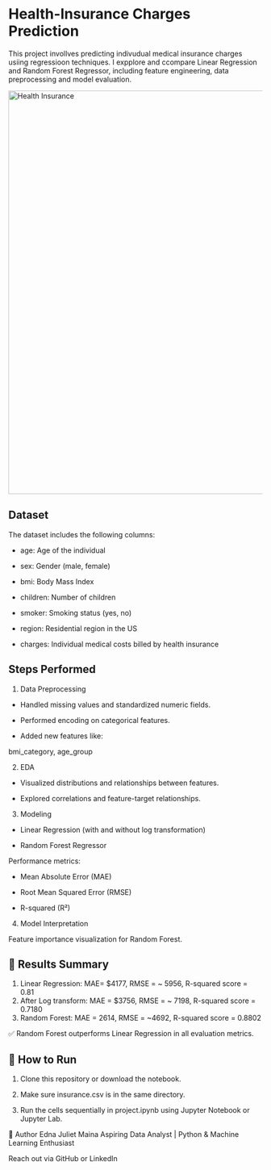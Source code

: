 # Health-Insurance Charges Prediction 
This project invollves predicting indivudual medical insurance charges usiing regressioon techniques. I expplore and ccompare Linear Regression and Random Forest Regressor, including feature engineering, data preprocessing and model evaluation.

<img width="1200" height="800" alt="Health Insurance" src="https://github.com/user-attachments/assets/0fd0bce9-7eb4-45a7-b5a8-e09b8cd30a4c" />



## Dataset
The dataset includes the following columns:

 - age: Age of the individual
  
 - sex: Gender (male, female)
  
 - bmi: Body Mass Index
  
 - children: Number of children
  
 - smoker: Smoking status (yes, no)
  
 - region: Residential region in the US
  
 - charges: Individual medical costs billed by health insurance
  
## Steps Performed
1. Data Preprocessing

- Handled missing values and standardized numeric fields.

- Performed encoding on categorical features.

- Added new features like:

bmi_category, age_group

2. EDA

- Visualized distributions and relationships between features.

- Explored correlations and feature-target relationships.

3. Modeling

- Linear Regression (with and without log transformation)

- Random Forest Regressor

Performance metrics:

- Mean Absolute Error (MAE)

- Root Mean Squared Error (RMSE)

- R-squared (R²)

4. Model Interpretation

Feature importance visualization for Random Forest.

## 🏁 Results Summary
1. Linear Regression: MAE= $4177, RMSE = ~ 5956, R-squared score = 0.81
2. After Log transform: MAE = $3756, RMSE = ~ 7198, R-squared score = 0.7180
3. Random Forest: MAE = 2614, RMSE = ~4692, R-squared score = 0.8802

✅ Random Forest outperforms Linear Regression in all evaluation metrics.


## 🚀 How to Run
1. Clone this repository or download the notebook.

2. Make sure insurance.csv is in the same directory.

3. Run the cells sequentially in project.ipynb using Jupyter Notebook or Jupyter Lab.

🧠 Author
Edna Juliet Maina
Aspiring Data Analyst | Python & Machine Learning Enthusiast

Reach out via GitHub or LinkedIn
